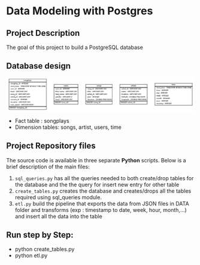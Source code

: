 # Data Modeling with Postgres

## Project Description

The goal of this project to build a PostgreSQL database

## Database design

![alt text](https://github.com/tuan261220/Data-Modeling-with-Postgres-Udacity/blob/main/star_schema.png?raw=true)

- Fact table : songplays
- Dimension tables: songs, artist, users, time
## Project Repository files

The source code is available in three separate **Python** scripts. Below is a brief description of the main files:

1. `sql_queries.py` has all the queries needed to both create/drop tables for the database and the the query for insert new entry for other table
2. `create_tables.py` creates the database and creates/drops all the tables required using sql_queries module.
3. `etl.py` build the pipeline that exports the data from JSON files in DATA folder and transforms (exp : timestamp to date, week, hour, month,...) and insert all the data into the table


## Run step by Step:
- python create_tables.py
- python etl.py
